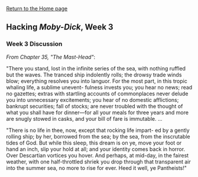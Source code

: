 [Return to the Home page](index.md)

## Hacking *Moby-Dick*, Week 3

### Week 3 Discussion

*From Chapter 35, "The Mast-Head"*:

"There you stand, lost in the infinite series of the sea, with nothing
ruffled but the waves. The tranced ship indolently rolls; the
drowsy trade winds blow; everything resolves you into languor.
For the most part, in this tropic whaling life, a sublime unevent-
fulness invests you; you hear no news; read no gazettes; extras
with startling accounts of commonplaces never delude you into
unnecessary excitements; you hear of no domestic afflictions;
bankrupt securities; fall of stocks; are never troubled with the
thought of what you shall have for dinner—for all your meals for three years and more are snugly stowed in casks, and your
bill of fare is immutable. ...

"There is no life in thee, now, except that rocking life impart-
ed by a gently rolling ship; by her, borrowed from the sea;
by the sea, from the inscrutable tides of God. But while this
sleep, this dream is on ye, move your foot or hand an inch,
slip your hold at all; and your identity comes back in horror.
Over Descartian vortices you hover. And perhaps, at mid-day,
in the fairest weather, with one half-throttled shriek you drop
through that transparent air into the summer sea, no more to
rise for ever. Heed it well, ye Pantheists!"
